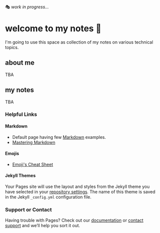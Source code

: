 :performing_arts: _work in progress..._
# welcome to my notes :notebook_with_decorative_cover:

I'm going to use this space as collection of my notes on various technical topics.

## about me
TBA

## my notes
TBA




### Helpful Links
#### Markdown
- Default page having few [Markdown](https://github.com/dmishra299/mynotes/blob/gh-pages/default_index_backup.md) examples.
- [Mastering Markdown](https://guides.github.com/features/mastering-markdown/)

#### Emojis
- [Emoji's Cheat Sheet](https://github.com/ikatyang/emoji-cheat-sheet/blob/master/README.md)

#### Jekyll Themes

Your Pages site will use the layout and styles from the Jekyll theme you have selected in your [repository settings](https://github.com/dmishra299/mynotes/settings/pages). The name of this theme is saved in the Jekyll `_config.yml` configuration file.



### Support or Contact

Having trouble with Pages? Check out our [documentation](https://docs.github.com/categories/github-pages-basics/) or [contact support](https://support.github.com/contact) and we’ll help you sort it out.
